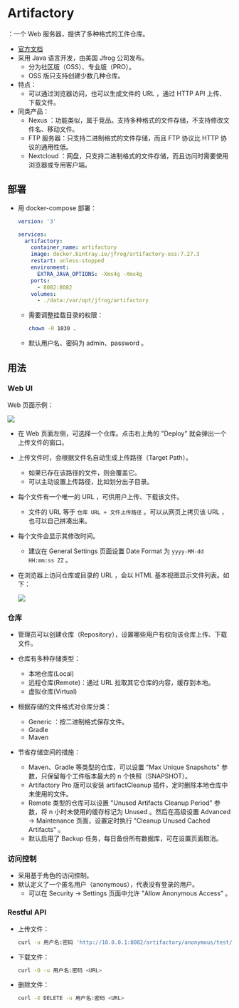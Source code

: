 # Artifactory

：一个 Web 服务器，提供了多种格式的工件仓库。
- [官方文档](https://www.jfrog.com/confluence/display/RTF6X)
- 采用 Java 语言开发，由美国 Jfrog 公司发布。
  - 分为社区版（OSS）、专业版（PRO）。
  - OSS 版只支持创建少数几种仓库。
- 特点：
  - 可以通过浏览器访问，也可以生成文件的 URL ，通过 HTTP API 上传、下载文件。
- 同类产品：
  - Nexus ：功能类似，属于竞品。支持多种格式的文件存储，不支持修改文件名、移动文件。
  - FTP 服务器：只支持二进制格式的文件存储，而且 FTP 协议比 HTTP 协议的通用性低。
  - Nextcloud ：网盘，只支持二进制格式的文件存储，而且访问时需要使用浏览器或专用客户端。

## 部署

- 用 docker-compose 部署：
  ```yml
  version: '3'

  services:
    artifactory:
      container_name: artifactory
      image: docker.bintray.io/jfrog/artifactory-oss:7.27.3
      restart: unless-stopped
      environment:
        EXTRA_JAVA_OPTIONS: -Xms4g -Xmx4g
      ports:
        - 8082:8082
      volumes:
        - ./data:/var/opt/jfrog/artifactory
  ```
  - 需要调整挂载目录的权限：
    ```sh
    chown -R 1030 .
    ```
  - 默认用户名、密码为 admin、password 。

## 用法

### Web UI

Web 页面示例：

![](./Artifactory_1.png)

- 在 Web 页面左侧，可选择一个仓库。点击右上角的 "Deploy" 就会弹出一个上传文件的窗口。
- 上传文件时，会根据文件名自动生成上传路径（Target Path）。
  - 如果已存在该路径的文件，则会覆盖它。
  - 可以主动设置上传路径，比如划分出子目录。
- 每个文件有一个唯一的 URL ，可供用户上传、下载该文件。
  - 文件的 URL 等于 ` 仓库 URL + 文件上传路径 ` 。可以从网页上拷贝该 URL ，也可以自己拼凑出来。
- 每个文件会显示其修改时间。
  - 建议在 General Settings 页面设置 Date Format 为 `yyyy-MM-dd HH:mm:ss ZZ` 。
- 在浏览器上访问仓库或目录的 URL ，会以 HTML 基本视图显示文件列表。如下：

  ![](./Artifactory_2.png)

### 仓库

- 管理员可以创建仓库（Repository），设置哪些用户有权向该仓库上传、下载文件。
- 仓库有多种存储类型：
  - 本地仓库(Local)
  - 远程仓库(Remote)：通过 URL 拉取其它仓库的内容，缓存到本地。
  - 虚拟仓库(Virtual)
- 根据存储的文件格式对仓库分类：
  - Generic ：按二进制格式保存文件。
  - Gradle
  - Maven

- 节省存储空间的措施：
  - Maven、Gradle 等类型的仓库，可以设置 "Max Unique Snapshots" 参数，只保留每个工件版本最大的 n 个快照（SNAPSHOT）。
  - Artifactory Pro 版可以安装 artifactCleanup 插件，定时删除本地仓库中未使用的文件。
  - Remote 类型的仓库可以设置 "Unused Artifacts Cleanup Period" 参数，将 n 小时未使用的缓存标记为 Unused 。然后在高级设置 Advanced -> Maintenance 页面，设置定时执行 "Cleanup Unused Cached Artifacts" 。
  - 默认启用了 Backup 任务，每日备份所有数据库，可在设置页面取消。

### 访问控制

- 采用基于角色的访问控制。
- 默认定义了一个匿名用户（anonymous），代表没有登录的用户。
  - 可以在 Security -> Settings 页面中允许 "Allow Anonymous Access" 。

### Restful API

- 上传文件：
  ```sh
  curl -u 用户名:密码 'http://10.0.0.1:8082/artifactory/anonymous/test/1.zip' -T 1.zip > /dev/null
  ```

- 下载文件：
  ```sh
  curl -O -u 用户名:密码 <URL>
  ```

- 删除文件：
  ```sh
  curl -X DELETE -u 用户名:密码 <URL>
  ```
